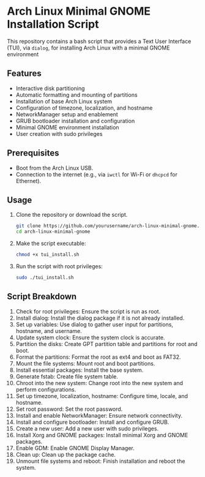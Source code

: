 # Arch Linux Minimal GNOME Installation Script

This repository contains a bash script that provides a Text User Interface (TUI), via `dialog`, for installing Arch Linux with a minimal GNOME environment

## Features

- Interactive disk partitioning
- Automatic formatting and mounting of partitions
- Installation of base Arch Linux system
- Configuration of timezone, localization, and hostname
- NetworkManager setup and enablement
- GRUB bootloader installation and configuration
- Minimal GNOME environment installation
- User creation with sudo privileges

## Prerequisites

- Boot from the Arch Linux USB.
- Connection to the internet (e.g., via `iwctl` for Wi-Fi or `dhcpcd` for Ethernet).

## Usage

1. Clone the repository or download the script.

   ```bash
   git clone https://github.com/yourusername/arch-linux-minimal-gnome.git
   cd arch-linux-minimal-gnome

2. Make the script executable:

    ```bash
    chmod +x tui_install.sh
    ```

3. Run the script with root privileges:

    ```bash
    sudo ./tui_install.sh
    ```

## Script Breakdown

1. Check for root privileges: Ensure the script is run as root.
2. Install dialog: Install the dialog package if it is not already installed.
3. Set up variables: Use dialog to gather user input for partitions, hostname, and username.
4. Update system clock: Ensure the system clock is accurate.
5. Partition the disks: Create GPT partition table and partitions for root and boot.
6. Format the partitions: Format the root as ext4 and boot as FAT32.
7. Mount the file systems: Mount root and boot partitions.
8. Install essential packages: Install the base system.
9. Generate fstab: Create file system table.
10. Chroot into the new system: Change root into the new system and perform configurations.
11. Set up timezone, localization, hostname: Configure time, locale, and hostname.
12. Set root password: Set the root password.
13. Install and enable NetworkManager: Ensure network connectivity.
14. Install and configure bootloader: Install and configure GRUB.
15. Create a new user: Add a new user with sudo privileges.
16. Install Xorg and GNOME packages: Install minimal Xorg and GNOME packages.
17. Enable GDM: Enable GNOME Display Manager.
18. Clean up: Clean up the package cache.
19. Unmount file systems and reboot: Finish installation and reboot the system.